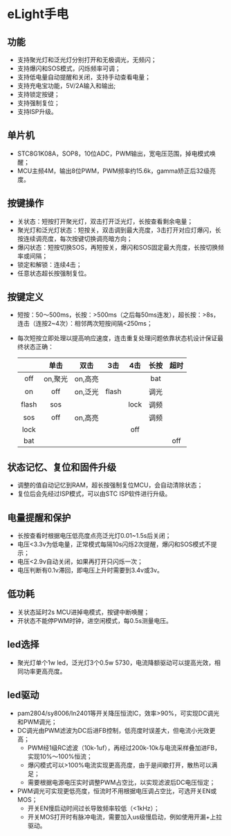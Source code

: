 # eLight手电

## 功能
- 支持聚光灯和泛光灯分别打开和无极调光，无频闪；
- 支持爆闪和SOS模式，闪烁频率可调；
- 支持低电量自动提醒和关闭，支持手动查看电量；
- 支持充电宝功能，5V/2A输入和输出;
- 支持锁定按键；
- 支持强制复位；
- 支持ISP升级。

## 单片机
- STC8G1K08A，SOP8，10位ADC，PWM输出，宽电压范围，掉电模式唤醒；
- MCU主频4M，输出8位PWM，PWM频率约15.6k，gamma矫正后32级亮度。

## 按键操作
- 关状态：短按打开聚光灯，双击打开泛光灯，长按查看剩余电量；
- 聚光灯和泛光灯状态：短按关，双击调到最大亮度，3击打开对应灯爆闪，长按连续调亮度，每次按键切换调亮暗方向；
- 爆闪状态：短按切换SOS，再短按关，爆闪和SOS固定最大亮度，长按切换频率或间隔；
- 锁定和解锁：连续4击；
- 任意状态超长按强制复位。

## 按键定义
- 短按：50～500ms，长按：>500ms（之后每50ms连发），超长按：>8s，连击（连按2~4次）：相邻两次短按间隔<250ms；
- 每次短按立即处理以提高响应速度，连击重复处理问题依靠状态机设计保证最终状态正确：

    |       | 单击   | 双击  | 3击   | 4击   | 长按   | 超时  |
    | :---: | :---: | :---: | :---: | :---: | :---: | :---: |
    | off   | on,聚光 | on,高亮 |    |       | bat   |       |
    | on    | off   | on,泛光 | flash |     | 调光  |       |
    | flash | sos   |       |       | lock  | 调频  |       |
    | sos   | off   | on,高亮 |     |       | 调频  |       |
    | lock  |       |       |       | off   |       |       |
    | bat   |       |       |       |       |       | off   |

## 状态记忆、复位和固件升级
- 调整的值自动记忆到RAM，超长按强制复位MCU，会自动清除状态；
- 复位后会先经过ISP模式，可以由STC ISP软件进行升级。

## 电量提醒和保护
- 长按查看时根据电压低亮度点亮泛光灯0.01~1.5s后关闭；
- 电压<3.3v为低电量，正常模式每隔10s闪烁2次提醒，爆闪和SOS模式不提示；
- 电压<2.9v自动关闭，如果再打开只闪烁一次；
- 电压判断有0.1v滞回，即电压上升时需要到3.4v或3v。

## 低功耗
- 关状态延时2s MCU进掉电模式，按键中断唤醒；
- 开状态不能停PWM时钟，进空闲模式，每0.5s测量电压。

## led选择
- 聚光灯单个1w led，泛光灯3个0.5w 5730，电流降额驱动可以提高光效，相同功率更高亮度。

## led驱动
- pam2804/sy8006/ln2401等开关降压恒流IC，效率>90%，可实现DC调光和PWM调光；
- DC调光由PWM滤波为DC后进FB控制，低亮度时误差大，但电流小光效更高；
    + PWM经1级RC滤波（10k-1uf），再经过200k-10k与电流采样叠加进FB，实现10%～100%恒流；
    + 爆闪模式可以>100%电流实现更高亮度，由于是间歇打开，散热可以满足；
    + 需要根据电源电压实时调整PWM占空比，以实现滤波后DC电压恒定；
- PWM调光可实现更低亮度，恒流时不用根据电压调占空比，可选开关EN或MOS；
    + 开关EN慢启动时间过长导致频率较低（<1kHz）；
    + 开关MOS打开时有脉冲电流，需要加入us级慢启动，例如使用开漏+上拉驱动。
